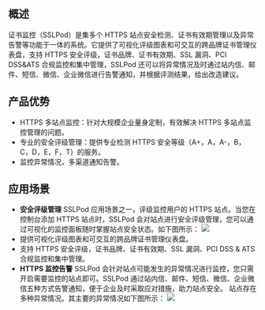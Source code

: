 ## 概述
证书监控（SSLPod）是集多个 HTTPS 站点安全检测、证书有效期管理以及异常告警等功能于一体的系统。它提供了可视化评级图表和可交互的跨品牌证书管理仪表盘，支持 HTTPS 安全评级，证书品牌、证书有效期、SSL 漏洞、PCI DSS&ATS 合规监控和集中管理，SSLPod 还可以将异常情况及时通过站内信、邮件、短信、微信、企业微信进行告警通知，并根据评测结果，给出改造建议。

## 产品优势
- HTTPS 多站点监控：针对大规模企业量身定制，有效解决 HTTPS 多站点监控管理的问题。
- 专业的安全评级管理：提供专业检测 HTTPS 安全等级（A+，A，A-，B，C，D，E，F，T）的服务。
- 监控异常情况，多渠道通知告警。

## 应用场景
- **安全评级管理**
SSLPod 应用场景之一，评级监控用户的 HTTPS 站点。当您在控制台添加 HTTPS 站点时，SSLPod 会对站点进行安全评级管理，您可以通过可视化的监控面板随时掌握站点安全状态。如下图所示：
![](https://main.qcloudimg.com/raw/5d43d15397d2992f72ca824c69d04a0c.png)
 - 提供可视化评级图表和可交互的跨品牌证书管理仪表盘。
 - 支持 HTTPS 安全评级，证书品牌、证书有效期、SSL 漏洞、PCI DSS & ATS 合规监控和集中管理。
- **HTTPS 监控告警**
SSLPod 会针对站点可能发生的异常情况进行监控，您只需开启需要监控的站点即可。SSLPod 通过站内信、邮件、短信、微信、企业微信五种方式告警通知，便于企业及时采取应对措施，助力站点安全。
站点存在多种异常情况。其主要的异常情况如下图所示：
![](https://main.qcloudimg.com/raw/c4e0265cf96497bb5d7c7ff48bad0908.png)



